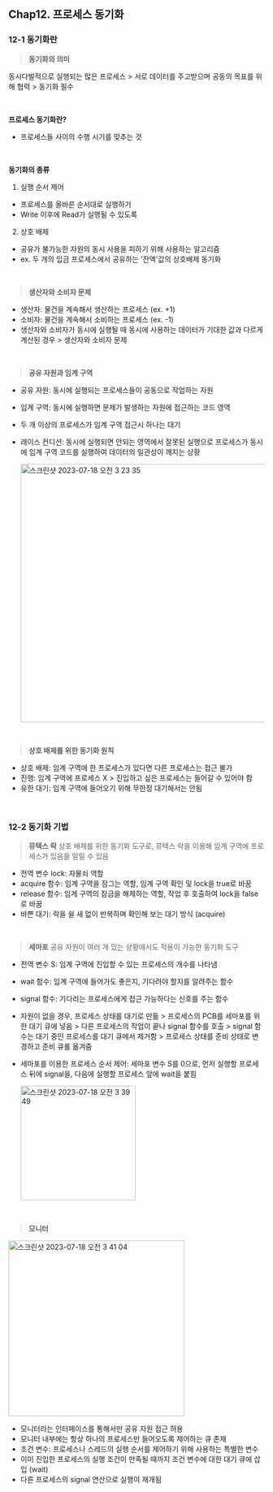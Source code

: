 ## Chap12. 프로세스 동기화

### 12-1 동기화란

>**동기화의 의미**

동시다발적으로 실행되는 많은 프로세스 > 서로 데이터를 주고받으며 공동의 목표를 위해 협력 > 동기화 필수

<br>

**프로세스 동기화란?**
- 프로세스들 사이의 수행 시기를 맞추는 것

<br>

**동기화의 종류**
1. 실행 순서 제어
-  프로세스를 올바른 순서대로 실행하기
- Write 이후에 Read가 실행될 수 있도록

2. 상호 배제
- 공유가 불가능한 자원의 동시 사용을 피하기 위해 사용하는 알고리즘
- ex. 두 개의 입금 프로세스에서 공유하는 '잔액'값의 상호배제 동기화

<br>

>**생산자와 소비자 문제**

- 생산자: 물건을 계속해서 생산하는 프로세스 (ex. +1)
- 소비자: 물건을 계속해서 소비하는 프로세스 (ex. -1)
- 생산자와 소비자가 동시에 실행될 때 동시에 사용하는 데이터가 기대한 값과 다르게 계산된 경우 > 생산자와 소비자 문제

<br>

>**공유 자원과 임계 구역**

- 공유 자원: 동시에 실행되는 프로세스들이 공동으로 작업하는 자원
- 임계 구역: 동시에 실행하면 문제가 발생하는 자원에 접근하는 코드 영역
- 두 개 이상의 프로세스가 임계 구역 접근시 하나는 대기
- 레이스 컨디션: 동시에 실행되면 안되는 영역에서 잘못된 실행으로 프로세스가 동시에 임계 구역 코드를 실행하여 데이터의 일관성이 깨지는 상황

  <img width="509" alt="스크린샷 2023-07-18 오전 3 23 35" src="https://github.com/Guel-git/iOS-CS-Study/assets/81340603/f72895f9-b4c7-4cda-ab6b-a3eea9f583e7">

<br>

>**상호 배제를 위한 동기화 원칙**

- 상호 배제: 임계 구역에 한 프로세스가 있다면 다른 프로세스는 접근 불가
- 진행: 임계 구역에 프로세스 X > 진입하고 싶은 프로세스는 들어갈 수 있어야 함
- 유한 대기: 임계 구역에 들어오기 위해 무한정 대기해서는 안됨

<br>

### 12-2 동기화 기법

>**뮤텍스 락**
상호 배제를 위한 동기화 도구로, 뮤텍스 락을 이용해 임계 구역에 프로세스가 있음을 알릴 수 있음

- 전역 변수 lock: 자물쇠 역할
- acquire 함수: 임계 구역을 잠그는 역할, 임계 구역 확인 및 lock을 true로 바꿈
- release 함수: 임계 구역의 잠금을 해제하는 역할, 작업 후 호출하여 lock을 false로 바꿈
- 바쁜 대기: 락을 쉴 새 없이 반복하며 확인해 보는 대기 방식 (acquire)

<br>

>**세마포**
공유 자원이 여러 개 있는 상황에서도 적용이 가능한 동기화 도구

- 전역 변수 S: 임계 구역에 진입할 수 있는 프로세스의 개수를 나타냄
- wait 함수: 임계 구역에 들어가도 좋은지, 기다려야 할지를 알려주는 함수
- signal 함수: 기다리는 프로세스에게 접근 가능하다는 신호를 주는 함수
- 자원이 없을 경우, 프로세스 상태를 대기로 만듦 > 프로세스의 PCB를 세마포를 위한 대기 큐에 넣음 > 다른 프로세스의 작업이 끝나 signal 함수를 호출 > signal 함수는 대기 중인 프로세스를 대기 큐에서 제거함 > 프로세스  상태를 준비 상태로 변경하고 준비 큐롤 옮겨줌
- 세마포를 이용한 프로세스 순서 제어: 세마포 변수 S를 0으로, 먼저 실행할 프로세스 뒤에 signal을, 다음에 실행할 프로세스 앞에 wait을 붙힘

  <img width="226" alt="스크린샷 2023-07-18 오전 3 39 49" src="https://github.com/Guel-git/iOS-CS-Study/assets/81340603/8914d3db-ddf9-45b5-9884-f7b3c9803b3c">

<br>

>**모니터**

<img width="346" alt="스크린샷 2023-07-18 오전 3 41 04" src="https://github.com/Guel-git/iOS-CS-Study/assets/81340603/d20e46c9-091b-4c11-91f0-6fb197a4cdf1">

- 모니터라는 인터페이스를 통해서만 공유 자원 접근 허용
- 모니터 내부에는 항상 하나의 프로세스만 들어오도록 제어하는 큐 존재
- 조건 변수: 프로세스나 스레드의 실행 순서를 제어하기 위해 사용하는 특별한 변수
- 이미 진입한 프로세스의 실행 조건이 만족될 때까지 조건 변수에 대한 대기 큐에 삽입 (wait)
- 다른 프로세스의 signal 연산으로 실행이 재개됨

